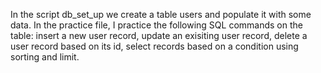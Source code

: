 In the script db_set_up we create a table users and populate it with some data. In the practice file, I practice the following SQL commands on the table: insert a new user record, update an exisiting user record, delete a user record based on its id, select records based on a condition using sorting and limit.
